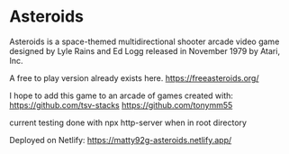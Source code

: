 # Asteroids

Asteroids is a space-themed multidirectional shooter arcade video game designed by Lyle Rains and Ed Logg released in November 1979 by Atari, Inc.

A free to play version already exists here.
https://freeasteroids.org/

I hope to add this game to an arcade of games created with:
https://github.com/tsv-stacks
https://github.com/tonymm55

current testing done with npx http-server when in root directory

Deployed on Netlify: https://matty92g-asteroids.netlify.app/

